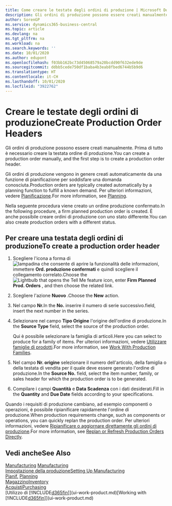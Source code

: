 ```yaml
---
title: Come creare le testate degli ordini di produzione | Microsoft Docs
description: Gli ordini di produzione possono essere creati manualmente. Prima di tutto è necessario creare la testata ordine di produzione.
author: SorenGP
ms.service: dynamics365-business-central
ms.topic: article
ms.devlang: na
ms.tgt_pltfrm: na
ms.workload: na
ms.search.keywords: ''
ms.date: 10/01/2020
ms.author: edupont
ms.openlocfilehash: f03bb162bc73d45068579a20bcdd90f632ede9de
ms.sourcegitcommit: ddbb5cede750df1baba4b3eab8fbed6744b5b9d6
ms.translationtype: HT
ms.contentlocale: it-CH
ms.lasthandoff: 10/01/2020
ms.locfileid: "3922762"
---
```

# <a name="create-production-order-headers"></a><span data-ttu-id="d2b64-103">Creare le testate degli ordini di produzione</span><span class="sxs-lookup"><span data-stu-id="d2b64-103">Create Production Order Headers</span></span>
<span data-ttu-id="d2b64-104">Gli ordini di produzione possono essere creati manualmente. Prima di tutto è necessario creare la testata ordine di produzione.</span><span class="sxs-lookup"><span data-stu-id="d2b64-104">You can create a production order manually, and the first step is to create a production order header.</span></span>

<span data-ttu-id="d2b64-105">Gli ordini di produzione vengono in genere creati automaticamente da una funzione di pianificazione per soddisfare una domanda conosciuta.</span><span class="sxs-lookup"><span data-stu-id="d2b64-105">Production orders are typically created automatically by a planning function to fulfill a known demand.</span></span> <span data-ttu-id="d2b64-106">Per ulteriori informazioni, vedere [Pianificazione](production-planning.md).</span><span class="sxs-lookup"><span data-stu-id="d2b64-106">For more information, see [Planning](production-planning.md).</span></span>   

<span data-ttu-id="d2b64-107">Nella seguente procedura viene creato un ordine produzione confermato.</span><span class="sxs-lookup"><span data-stu-id="d2b64-107">In the following procedure, a firm planned production order is created.</span></span> <span data-ttu-id="d2b64-108">È anche possibile creare ordini di produzione con uno stato differente.</span><span class="sxs-lookup"><span data-stu-id="d2b64-108">You can also create production orders with a different status.</span></span>  

## <a name="to-create-a-production-order-header"></a><span data-ttu-id="d2b64-109">Per creare una testata degli ordini di produzione</span><span class="sxs-lookup"><span data-stu-id="d2b64-109">To create a production order header</span></span>  
1.  <span data-ttu-id="d2b64-110">Scegliere l'icona a forma di ![lampadina che consente di aprire la funzionalità delle informazioni](media/ui-search/search_small.png "Informazioni sull'operazione che si desidera eseguire"), immettere **Ord. produzione confermati** e quindi scegliere il collegamento correlato.</span><span class="sxs-lookup"><span data-stu-id="d2b64-110">Choose the ![Lightbulb that opens the Tell Me feature](media/ui-search/search_small.png "Tell me what you want to do") icon, enter **Firm Planned Prod. Orders** , and then choose the related link.</span></span>  
2.  <span data-ttu-id="d2b64-111">Scegliere l'azione **Nuovo** .</span><span class="sxs-lookup"><span data-stu-id="d2b64-111">Choose the **New** action.</span></span>  
3.  <span data-ttu-id="d2b64-112">Nel campo **Nr.**</span><span class="sxs-lookup"><span data-stu-id="d2b64-112">In the **No.**</span></span> <span data-ttu-id="d2b64-113">inserire il numero di serie successivo.</span><span class="sxs-lookup"><span data-stu-id="d2b64-113">field, insert the next number in the series.</span></span>  
4.  <span data-ttu-id="d2b64-114">Selezionare nel campo **Tipo Origine** l'origine dell'ordine di produzione.</span><span class="sxs-lookup"><span data-stu-id="d2b64-114">In the **Source Type** field, select the source of the production order.</span></span>

    <span data-ttu-id="d2b64-115">Qui è possibile selezionare la famiglia di articoli.</span><span class="sxs-lookup"><span data-stu-id="d2b64-115">Here you can select to produce for a family of items.</span></span> <span data-ttu-id="d2b64-116">Per ulteriori informazioni, vedere [Utilizzare famiglie di prodotti](production-how-work-family.md).</span><span class="sxs-lookup"><span data-stu-id="d2b64-116">For more information, see [Work With Production Families](production-how-work-family.md).</span></span>
5.  <span data-ttu-id="d2b64-117">Nel campo **Nr. origine** selezionare il numero dell'articolo, della famiglia o della testata di vendita per il quale deve essere generato l'ordine di produzione.</span><span class="sxs-lookup"><span data-stu-id="d2b64-117">In the **Source No.** field, select the item number, family, or sales header for which the production order is to be generated.</span></span>  
6.  <span data-ttu-id="d2b64-118">Compilare i campi **Quantità** e **Data Scadenza** con i dati desiderati.</span><span class="sxs-lookup"><span data-stu-id="d2b64-118">Fill in the **Quantity** and **Due Date** fields according to your specifications.</span></span>  

<span data-ttu-id="d2b64-119">Quando i requisiti di produzione cambiano, ad esempio componenti o operazioni, è possibile ripianificare rapidamente l'ordine di produzione.</span><span class="sxs-lookup"><span data-stu-id="d2b64-119">When production requirements change, such as components or operations, you can quickly replan the production order.</span></span> <span data-ttu-id="d2b64-120">Per ulteriori informazioni, vedere [Ripianificare o aggiornare direttamente gli ordini di produzione](production-how-to-replan-refresh-production-orders.md).</span><span class="sxs-lookup"><span data-stu-id="d2b64-120">For more information, see [Replan or Refresh Production Orders Directly](production-how-to-replan-refresh-production-orders.md).</span></span> 

## <a name="see-also"></a><span data-ttu-id="d2b64-121">Vedi anche</span><span class="sxs-lookup"><span data-stu-id="d2b64-121">See Also</span></span>  
<span data-ttu-id="d2b64-122">[Manufacturing](production-manage-manufacturing.md)  </span><span class="sxs-lookup"><span data-stu-id="d2b64-122">[Manufacturing](production-manage-manufacturing.md)  </span></span>  
[<span data-ttu-id="d2b64-123">Impostazione della produzione</span><span class="sxs-lookup"><span data-stu-id="d2b64-123">Setting Up Manufacturing</span></span>](production-configure-production-processes.md)  
<span data-ttu-id="d2b64-124">[Pianif.](production-planning.md)    </span><span class="sxs-lookup"><span data-stu-id="d2b64-124">[Planning](production-planning.md)    </span></span>  
[<span data-ttu-id="d2b64-125">Magazzino</span><span class="sxs-lookup"><span data-stu-id="d2b64-125">Inventory</span></span>](inventory-manage-inventory.md)  
[<span data-ttu-id="d2b64-126">Acquisti</span><span class="sxs-lookup"><span data-stu-id="d2b64-126">Purchasing</span></span>](purchasing-manage-purchasing.md)  
<span data-ttu-id="d2b64-127">[Utilizzo di [!INCLUDE[d365fin](includes/d365fin_md.md)]](ui-work-product.md)</span><span class="sxs-lookup"><span data-stu-id="d2b64-127">[Working with [!INCLUDE[d365fin](includes/d365fin_md.md)]](ui-work-product.md)</span></span>
